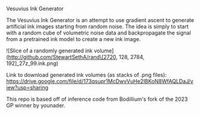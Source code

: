 Vesuvius Ink Generator

The Vesuvius Ink Generator is an attempt to use gradient ascent to generate artificial ink images starting from random noise.
The idea is simply to start with a random cube of volumetric noise data and backpropagate the signal from a pretrained ink model to create a new ink image.

![Slice of a randomly generated ink volume](http://github.com/StewartSethA/rand\[2720, 128, 2784, 192\]_27z_99.ink.png)

Link to download generated ink volumes (as stacks of .png files):
https://drive.google.com/file/d/173qsupr1McDwvVuHe2lBKoN8WfAQLDaJ/view?usp=sharing

This repo is based off of inference code from Bodillium's fork of the 2023 GP winner by younader.
